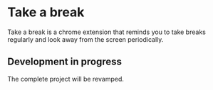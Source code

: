# Take a break

Take a break is a chrome extension that reminds you to take breaks regularly and look away from the screen periodically.

## Development in progress

The complete project will be revamped.
